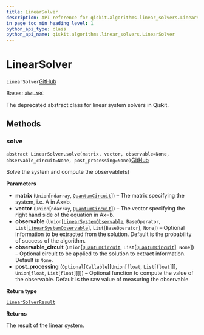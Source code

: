 ```yaml
---
title: LinearSolver
description: API reference for qiskit.algorithms.linear_solvers.LinearSolver
in_page_toc_min_heading_level: 1
python_api_type: class
python_api_name: qiskit.algorithms.linear_solvers.LinearSolver
---
```


# LinearSolver

<span id="qiskit.algorithms.linear_solvers.LinearSolver" />

`LinearSolver`[GitHub](https://github.com/qiskit/qiskit/tree/stable/0.41/qiskit/algorithms/linear_solvers/linear_solver.py "view source code")

Bases: `abc.ABC`

The deprecated abstract class for linear system solvers in Qiskit.

## Methods

### solve

<span id="qiskit.algorithms.linear_solvers.LinearSolver.solve" />

`abstract LinearSolver.solve(matrix, vector, observable=None, observable_circuit=None, post_processing=None)`[GitHub](https://github.com/qiskit/qiskit/tree/stable/0.41/qiskit/algorithms/linear_solvers/linear_solver.py "view source code")

Solve the system and compute the observable(s)

**Parameters**

*   **matrix** (`Union`\[`ndarray`, [`QuantumCircuit`](qiskit.circuit.QuantumCircuit "qiskit.circuit.quantumcircuit.QuantumCircuit")]) – The matrix specifying the system, i.e. A in Ax=b.
*   **vector** (`Union`\[`ndarray`, [`QuantumCircuit`](qiskit.circuit.QuantumCircuit "qiskit.circuit.quantumcircuit.QuantumCircuit")]) – The vector specifying the right hand side of the equation in Ax=b.
*   **observable** (`Union`\[[`LinearSystemObservable`](qiskit.algorithms.linear_solvers.LinearSystemObservable "qiskit.algorithms.linear_solvers.observables.linear_system_observable.LinearSystemObservable"), `BaseOperator`, `List`\[[`LinearSystemObservable`](qiskit.algorithms.linear_solvers.LinearSystemObservable "qiskit.algorithms.linear_solvers.observables.linear_system_observable.LinearSystemObservable")], `List`\[`BaseOperator`], `None`]) – Optional information to be extracted from the solution. Default is the probability of success of the algorithm.
*   **observable\_circuit** (`Union`\[[`QuantumCircuit`](qiskit.circuit.QuantumCircuit "qiskit.circuit.quantumcircuit.QuantumCircuit"), `List`\[[`QuantumCircuit`](qiskit.circuit.QuantumCircuit "qiskit.circuit.quantumcircuit.QuantumCircuit")], `None`]) – Optional circuit to be applied to the solution to extract information. Default is `None`.
*   **post\_processing** (`Optional`\[`Callable`\[\[`Union`\[`float`, `List`\[`float`]]], `Union`\[`float`, `List`\[`float`]]]]) – Optional function to compute the value of the observable. Default is the raw value of measuring the observable.

**Return type**

[`LinearSolverResult`](qiskit.algorithms.linear_solvers.LinearSolverResult "qiskit.algorithms.linear_solvers.linear_solver.LinearSolverResult")

**Returns**

The result of the linear system.

